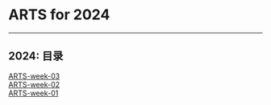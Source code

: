 # ARTS for 2024

---
2024: 目录
---


[ARTS-week-03](./arts/2024/ARTS-week-03)  
[ARTS-week-02](./arts/2024/ARTS-week-02)  
[ARTS-week-01](./arts/2024/ARTS-week-01)  